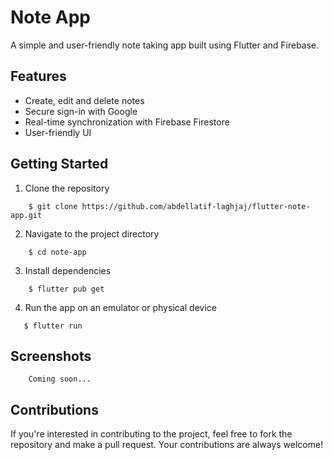# Note App

A simple and user-friendly note taking app built using Flutter and Firebase.

## Features

- Create, edit and delete notes
- Secure sign-in with Google
- Real-time synchronization with Firebase Firestore
- User-friendly UI

## Getting Started

1. Clone the repository

```
    $ git clone https://github.com/abdellatif-laghjaj/flutter-note-app.git
```

2. Navigate to the project directory

```
    $ cd note-app
```

3. Install dependencies

```
    $ flutter pub get
```

4. Run the app on an emulator or physical device

```
   $ flutter run
```

## Screenshots

```
    Coming soon...
```

## Contributions

If you're interested in contributing to the project, feel free to fork the repository and make a
pull request. Your contributions are always welcome!